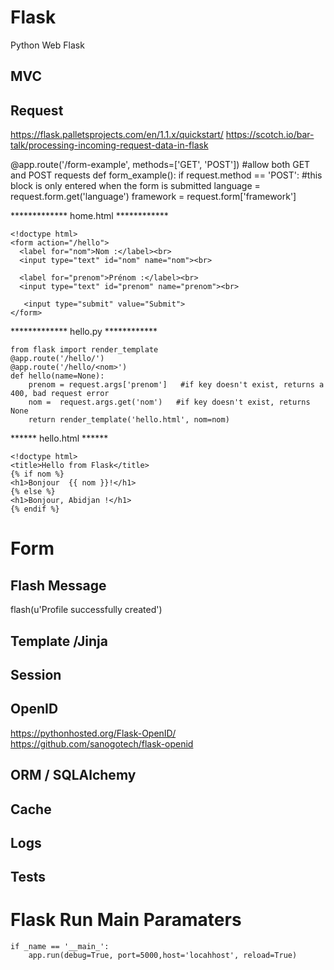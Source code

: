 # Flask
Python  Web  Flask 

## MVC

##  Request
https://flask.palletsprojects.com/en/1.1.x/quickstart/
https://scotch.io/bar-talk/processing-incoming-request-data-in-flask

@app.route('/form-example', methods=['GET', 'POST']) #allow both GET and POST requests
def form_example():
    if request.method == 'POST':  #this block is only entered when the form is submitted
        language = request.form.get('language')
        framework = request.form['framework']

*************  home.html ************
```
<!doctype html>
<form action="/hello">
  <label for="nom">Nom :</label><br>
  <input type="text" id="nom" name="nom"><br>
  
  <label for="prenom">Prénom :</label><br>
  <input type="text" id="prenom" name="prenom"><br>
  
   <input type="submit" value="Submit">
</form>
```
*************  hello.py ************
```
from flask import render_template
@app.route('/hello/')
@app.route('/hello/<nom>')
def hello(name=None):
    prenom = request.args['prenom']   #if key doesn't exist, returns a 400, bad request error
    nom =  request.args.get('nom')   #if key doesn't exist, returns None
    return render_template('hello.html', nom=nom)
  ```
  ******  hello.html ******
  ```
  <!doctype html>
<title>Hello from Flask</title>
{% if nom %}
  <h1>Bonjour  {{ nom }}!</h1>
{% else %}
  <h1>Bonjour, Abidjan !</h1>
{% endif %}
```
# Form

## Flash Message
flash(u'Profile successfully created')

## Template /Jinja

## Session

## OpenID
https://pythonhosted.org/Flask-OpenID/
https://github.com/sanogotech/flask-openid

## ORM / SQLAlchemy

## Cache

## Logs

## Tests

# Flask  Run Main Paramaters
```
if _name == '__main_':
    app.run(debug=True, port=5000,host='locahhost', reload=True)

```

